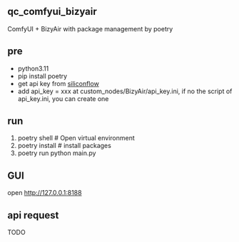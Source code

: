 ## qc_comfyui_bizyair

ComfyUI + BizyAir with package management by poetry

## pre
* python3.11
* pip install poetry 
* get api key from [siliconflow](https://account.siliconflow.cn/)
* add api_key = xxx at custom_nodes/BizyAir/api_key.ini, if no the script of api_key.ini, you can create one

## run

1. poetry shell            # Open virtual environment
2. poetry install          # install packages
3. poetry run python main.py
   
## GUI
open http://127.0.0.1:8188

## api request
TODO